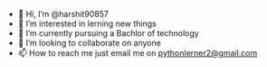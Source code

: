 - 👋 Hi, I’m @harshit90857
- 👀 I’m interested in lerning new things
- 🌱 I’m currently pursuing a Bachlor of technology
- 💞️ I’m looking to collaborate on anyone  
- 📫 How to reach me just email me on pythonlerner2@gmail.com
  

<!---
harshit90857/harshit90857 is a ✨ special ✨ repository because its `README.md` (this file) appears on your GitHub profile.
You can click the Preview link to take a look at your changes.
--->
